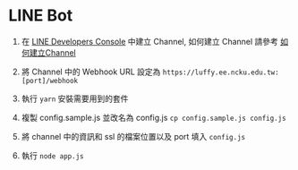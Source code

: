 # LINE Bot

1. 在 [LINE Developers Console](https://developers.line.biz/console/) 中建立 Channel, 如何建立 Channel 請參考 [如何建立Channel](https://developers.line.biz/zh-hant/docs/messaging-api/getting-started/)

2. 將 Channel 中的 Webhook URL 設定為 `https://luffy.ee.ncku.edu.tw:[port]/webhook`

3. 執行 `yarn` 安裝需要用到的套件

4. 複製 config.sample.js 並改名為 config.js `cp config.sample.js config.js`

5. 將 channel 中的資訊和 ssl 的檔案位置以及 port 填入 `config.js`

6. 執行 `node app.js`
